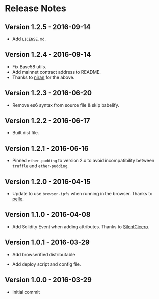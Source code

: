 # Release Notes #

## Version 1.2.5 - 2016-09-14 ##

* Add `LICENSE.md`.

## Version 1.2.4 - 2016-09-14 ##

* Fix Base58 utils.
* Add mainnet contract address to README.
* Thanks to [niran](https://github.com/niran) for the above.

## Version 1.2.3 - 2016-06-20 ##

* Remove es6 syntax from source file & skip babelify.

## Version 1.2.2 - 2016-06-17 ##

* Built dist file.

## Version 1.2.1 - 2016-06-16 ##

* Pinned `ether-pudding` to version 2.x to avoid incompatibility between `truffle` and `ether-pudding`.

## Version 1.2.0 - 2016-04-15 ##

* Update to use `browser-ipfs` when running in the browser. Thanks to [pelle](https://github.com/pelle).

## Version 1.1.0 - 2016-04-08 ##

* Add Solidity Event when adding attributes. Thanks to [SilentCicero](https://github.com/SilentCicero).

## Version 1.0.1 - 2016-03-29 ##

* Add browserified distributable

* Add deploy script and config file.

## Version 1.0.0 - 2016-03-29 ##

* Initial commit

